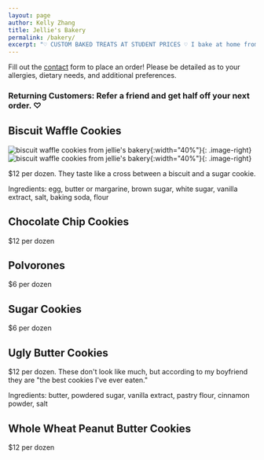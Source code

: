 ```yaml
---
layout: page
author: Kelly Zhang
title: Jellie's Bakery
permalink: /bakery/
excerpt: "♡ CUSTOM BAKED TREATS AT STUDENT PRICES ♡ I bake at home from scratch and would love to share some of my treats with you! Serving Kitchener-Waterloo area."
---
```


Fill out the [contact](/contact) form to place an order! Please be detailed as to your allergies, dietary needs, and additional preferences.

### Returning Customers: Refer a friend and get half off your next order. ♡

## Biscuit Waffle Cookies

![biscuit waffle cookies from jellie's bakery](/food/images/bakery-biscuit-waffle-cookies.jpg){:width="40%"}{: .image-right} ![biscuit waffle cookies from jellie's bakery](/food/images/bakery-biscuit-waffle-cookies-1.jpg){:width="40%"}{: .image-right}

$12 per dozen. They taste like a cross between a biscuit and a sugar cookie.

Ingredients: egg, butter or margarine, brown sugar, white sugar, vanilla extract, salt, baking soda, flour

## Chocolate Chip Cookies

$12 per dozen

## Polvorones

$6 per dozen

## Sugar Cookies

$6 per dozen

## Ugly Butter Cookies

$12 per dozen. These don't look like much, but according to my boyfriend they are "the best cookies I've ever eaten."

Ingredients: butter, powdered sugar, vanilla extract, pastry flour, cinnamon powder, salt

## Whole Wheat Peanut Butter Cookies

$12 per dozen
